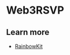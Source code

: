 # Web3RSVP

## Learn more

- [RainbowKit](https://www.rainbowkit.com/docs/installation#quick-start)
